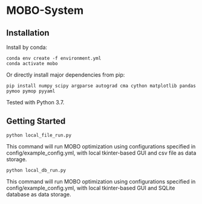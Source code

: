# MOBO-System

## Installation

Install by conda:

```
conda env create -f environment.yml
conda activate mobo
```

Or directly install major dependencies from pip:

```
pip install numpy scipy argparse autograd cma cython matplotlib pandas pymoo pymop pyyaml
```

Tested with Python 3.7.

## Getting Started

```
python local_file_run.py
```

This command will run MOBO optimization using configurations specified in config/example_config.yml, with local tkinter-based GUI and csv file as data storage.

```
python local_db_run.py
```

This command will run MOBO optimization using configurations specified in config/example_config.yml, with local tkinter-based GUI and SQLite database as data storage.